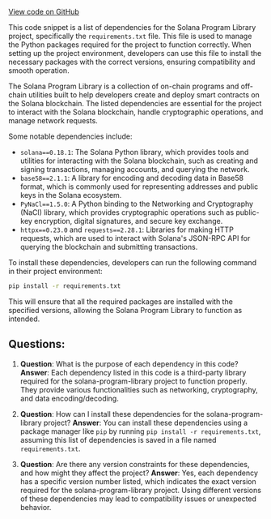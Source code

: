 [View code on GitHub](https://github.com/solana-labs/solana-program-library/stake-pool/py/requirements.txt)

This code snippet is a list of dependencies for the Solana Program Library project, specifically the `requirements.txt` file. This file is used to manage the Python packages required for the project to function correctly. When setting up the project environment, developers can use this file to install the necessary packages with the correct versions, ensuring compatibility and smooth operation.

The Solana Program Library is a collection of on-chain programs and off-chain utilities built to help developers create and deploy smart contracts on the Solana blockchain. The listed dependencies are essential for the project to interact with the Solana blockchain, handle cryptographic operations, and manage network requests.

Some notable dependencies include:

- `solana==0.18.1`: The Solana Python library, which provides tools and utilities for interacting with the Solana blockchain, such as creating and signing transactions, managing accounts, and querying the network.
- `base58==2.1.1`: A library for encoding and decoding data in Base58 format, which is commonly used for representing addresses and public keys in the Solana ecosystem.
- `PyNaCl==1.5.0`: A Python binding to the Networking and Cryptography (NaCl) library, which provides cryptographic operations such as public-key encryption, digital signatures, and secure key exchange.
- `httpx==0.23.0` and `requests==2.28.1`: Libraries for making HTTP requests, which are used to interact with Solana's JSON-RPC API for querying the blockchain and submitting transactions.

To install these dependencies, developers can run the following command in their project environment:

```bash
pip install -r requirements.txt
```

This will ensure that all the required packages are installed with the specified versions, allowing the Solana Program Library to function as intended.
## Questions: 
 1. **Question**: What is the purpose of each dependency in this code?
   **Answer**: Each dependency listed in this code is a third-party library required for the solana-program-library project to function properly. They provide various functionalities such as networking, cryptography, and data encoding/decoding.

2. **Question**: How can I install these dependencies for the solana-program-library project?
   **Answer**: You can install these dependencies using a package manager like `pip` by running `pip install -r requirements.txt`, assuming this list of dependencies is saved in a file named `requirements.txt`.

3. **Question**: Are there any version constraints for these dependencies, and how might they affect the project?
   **Answer**: Yes, each dependency has a specific version number listed, which indicates the exact version required for the solana-program-library project. Using different versions of these dependencies may lead to compatibility issues or unexpected behavior.